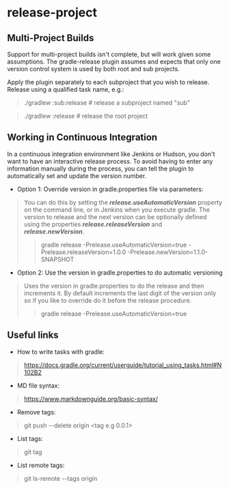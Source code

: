 # release-project

## Multi-Project Builds

Support for multi-project builds isn't complete, but will work given some assumptions. 
The gradle-release plugin assumes and expects that only one version control system is used by both root and sub projects.

Apply the plugin separately to each subproject that you wish to release. Release using a qualified task name, e.g.:
> ./gradlew :sub:release # release a subproject named "sub"

> ./gradlew :release # release the root project

## Working in Continuous Integration

In a continuous integration environment like Jenkins or Hudson, 
you don't want to have an interactive release process. 
To avoid having to enter any information manually during the process, 
you can tell the plugin to automatically set and update the version number.

- Option 1: Override version in gradle.properties file via parameters:

> You can do this by setting the ***release.useAutomaticVersion*** property on the command line, 
> or in Jenkins when you execute gradle. The version to release and the next version can be optionally 
> defined using the properties ***release.releaseVersion*** and ***release.newVersion***.
> 
>> gradle release -Prelease.useAutomaticVersion=true -Prelease.releaseVersion=1.0.0 -Prelease.newVersion=1.1.0-SNAPSHOT

- Option 2: Use the version in gradle.properties to do automatic versioning

> Uses the version in gradle.properties to do the release and then increments it.
> By default increments the last digit of the version only so if you like to override do it before the release procedure.
> 
>> gradle release -Prelease.useAutomaticVersion=true


## Useful links 

- How to write tasks with gradle:
> https://docs.gradle.org/current/userguide/tutorial_using_tasks.html#N102B2

- MD file syntax:
> https://www.markdownguide.org/basic-syntax/

- Remove tags:
> git push --delete origin <tag e.g 0.0.1>

- List tags:
> git tag 

- List remote tags:
> git ls-remote --tags origin

